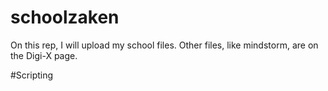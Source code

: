 # schoolzaken
On this rep, I will upload my school files. Other files, like mindstorm, are on the Digi-X page.

#Scripting
